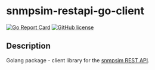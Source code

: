 # snmpsim-restapi-go-client
[![Go Report Card](https://goreportcard.com/badge/github.com/inexio/snmpsim-restapi-go-client)](https://goreportcard.com/report/github.com/inexio/snmpsim-restapi-go-client)
[![GitHub license](https://img.shields.io/badge/license-BSD-blue.svg)](https://github.com/inexio/check_eve_ng/blob/master/LICENSE)

## Description
Golang package - client library for the [snmpsim REST API](https://github.com/etingof/snmpsim-control-plane).
